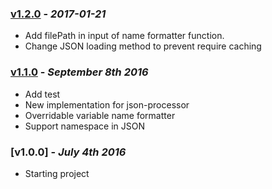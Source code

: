 ### [v1.2.0] - *2017-01-21*
- Add filePath in input of name formatter function.
- Change JSON loading method to prevent require caching

### [v1.1.0] - *September 8th 2016*
- Add test
- New implementation for json-processor
- Overridable variable name formatter
- Support namespace in JSON

### [v1.0.0] - *July 4th 2016*
- Starting project

[v1.2.0]: https://github.com/Techniv/gulp-less-json-import/compare/v1.1.0...v1.2.0
[v1.1.0]: https://github.com/Techniv/gulp-less-json-import/compare/v1.0.0...v1.1.0